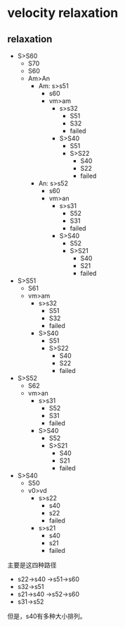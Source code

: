 # velocity relaxation

## relaxation

- S>S60
  - S70
  - S60
  - Am>An
    - Am: s>s51
        - s60
        - vm>am
          - s>s32
            - S51
            - S32
            - failed
          - S>S40
            - S51
            - S>S22
              - S40
              - S22
              - failed
    - An: s>s52
        - s60
        - vm>an
          - s>s31
            - S52
            - S31
            - failed
          - S>S40
            - S52
            - S>S21
              - S40
              - S21
              - failed
- S>S51
  - S61
  - vm>am
    - s>s32
      - S51
      - S32
      - failed
    - S>S40
      - S51
      - S>S22
        - S40
        - S22
        - failed
- S>S52
  - S62
  - vm>an
    - s>s31
      - S52
      - S31
      - failed
    - S>S40
      - S52
      - S>S21
        - S40
        - S21
        - failed
- S>S40
  - S50
  - v0>vd
    - s>s22
      - s40
      - s22
      - failed
    - s>s21
      - s40
      - s21
      - failed

主要是这四种路径
- s22->s40 ->s51->s60
- s32->s51
- s21->s40 ->s52->s60
- s31->s52

但是，s40有多种大小排列。

